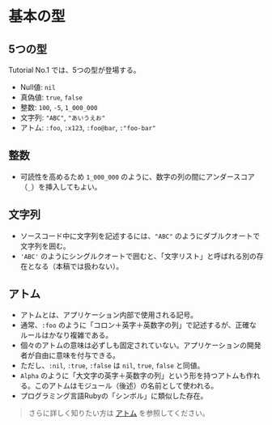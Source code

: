 # 基本の型

## 5つの型

Tutorial No.1 では、5つの型が登場する。

* Null値: `nil`
* 真偽値: `true`, `false`
* 整数: `100`, `-5`, `1_000_000`
* 文字列: `"ABC"`, `"あいうえお"`
* アトム: `:foo`, `:x123`, `:foo@bar`, `:"foo-bar"`

## 整数

* 可読性を高めるため `1_000_000` のように、数字の列の間にアンダースコア（`_`）を挿入してもよい。

## 文字列

* ソースコード中に文字列を記述するには、`"ABC"` のようにダブルクオートで文字列を囲む。
* `'ABC'` のようにシングルクオートで囲むと、「文字リスト」と呼ばれる別の存在となる（本稿では扱わない）。

## アトム

* アトムとは、アプリケーション内部で使用される記号。
* 通常、`:foo` のように「コロン＋英字＋英数字の列」で記述するが、正確なルールはかなり複雑である。
* 個々のアトムの意味は必ずしも固定されていない。アプリケーションの開発者が自由に意味を付与できる。
* ただし、`:nil`, `:true`, `:false` は `nil`, `true`, `false` と同値。
* `Alpha` のように「大文字の英字＋英数字の列」という形を持つアトムも作れる。このアトムはモジュール（後述）の名前として使われる。
* プログラミング言語Rubyの「シンボル」に類似した存在。

> さらに詳しく知りたい方は [アトム](./ATOMS.md) を参照してください。
